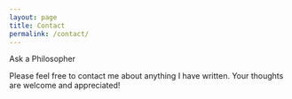 ```yaml
---
layout: page
title: Contact
permalink: /contact/
---
```

Ask a Philosopher

Please feel free to contact me about anything I have written. Your thoughts are welcome and appreciated! 
